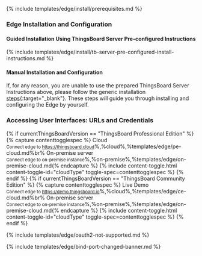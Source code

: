 {% include templates/edge/install/prerequisites.md %}

### Edge Installation and Configuration

#### Guided Installation Using ThingsBoard Server Pre-configured Instructions

{% include templates/edge/install/tb-server-pre-configured-install-instructions.md %}

#### Manual Installation and Configuration

If, for any reason, you are unable to use the prepared ThingsBoard Server Instructions above, please follow the generic installation [steps](/docs/user-guide/install/{{docsPrefix}}installation-options/){:target="_blank"}.
These steps will guide you through installing and configuring the Edge by yourself.

### Accessing User Interfaces: URLs and Credentials

{% if currentThingsBoardVersion == "ThingsBoard Professional Edition" %}
{% capture contenttogglespec %}
Cloud<br><small>Connect edge to https://thingsboard.cloud</small>%,%cloud%,%templates/edge/pe-cloud.md%br%
On-premise server<br><small>Connect edge to on-premise instance</small>%,%on-premise%,%templates/edge/on-premise-cloud.md{% endcapture %}
{% include content-toggle.html content-toggle-id="cloudType" toggle-spec=contenttogglespec %}
{% endif %}
{% if currentThingsBoardVersion == "ThingsBoard Community Edition" %}
{% capture contenttogglespec %}
Live Demo<br><small>Connect edge to https://demo.thingsboard.io</small>%,%cloud%,%templates/edge/ce-cloud.md%br%
On-premise server<br><small>Connect edge to on-premise instance</small>%,%on-premise%,%templates/edge/on-premise-cloud.md{% endcapture %}
{% include content-toggle.html content-toggle-id="cloudType" toggle-spec=contenttogglespec %}
{% endif %}

{% include templates/edge/oauth2-not-supported.md %}

{% include templates/edge/bind-port-changed-banner.md %}